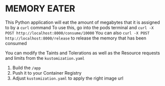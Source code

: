 # MEMORY EATER
This Python application will eat the amount of megabytes that it is assigned to by a `curl` command
To use this, go into the pods terminal and `curl -X POST http://localhost:8000/consume/10000`
You can also `curl -X POST http://localhost:8000/release` to release the memory that has been consumed

You can modify the Taints and Tolerations as well as the Resource requests and limits from the `kustomization.yaml`

1. Build the `/app`
2. Push it to your Container Registry
3. Adjust `kustomization.yaml` to apply the right image url